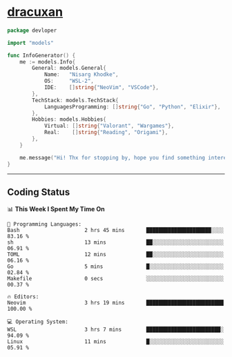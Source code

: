 <!-- Banner -->
<!--
<img src="https://i.imgur.com/mz4ym1F.png" style="max-height:550px"/>
-->

<!-- Coded Intro -->
# [dracuxan](https://bynisarg.in/)

```go
package devloper

import "models"

func InfoGenerator() {
	me := models.Info{
		General: models.General{
			Name:   "Nisarg Khodke",
			OS:     "WSL-2",
			IDE:    []string{"NeoVim", "VSCode"},
		},
		TechStack: models.TechStack{
			LanguagesProgramming: []string{"Go", "Python", "Elixir"},
		},
		Hobbies: models.Hobbies{
			Virtual: []string{"Valorant", "Wargames"},
			Real:    []string{"Reading", "Origami"},
		},		
	}

	me.message("Hi! Thx for stopping by, hope you find something interesting!") 
}
```

---

## Coding Status


<!--START_SECTION:waka-->

📊 **This Week I Spent My Time On** 

```text
💬 Programming Languages: 
Bash                     2 hrs 45 mins       █████████████████████░░░░   83.16 % 
sh                       13 mins             ██░░░░░░░░░░░░░░░░░░░░░░░   06.91 % 
TOML                     12 mins             ██░░░░░░░░░░░░░░░░░░░░░░░   06.16 % 
Go                       5 mins              █░░░░░░░░░░░░░░░░░░░░░░░░   02.84 % 
Makefile                 0 secs              ░░░░░░░░░░░░░░░░░░░░░░░░░   00.37 % 

🔥 Editors: 
Neovim                   3 hrs 19 mins       █████████████████████████   100.00 % 

💻 Operating System: 
WSL                      3 hrs 7 mins        ████████████████████████░   94.09 % 
Linux                    11 mins             █░░░░░░░░░░░░░░░░░░░░░░░░   05.91 % 
```


<!--END_SECTION:waka-->
